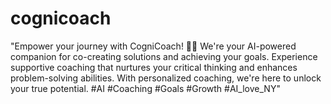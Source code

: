 # cognicoach
"Empower your journey with CogniCoach! 🧠🤝 We're your AI-powered companion for co-creating solutions and achieving your goals. Experience supportive coaching that nurtures your critical thinking and enhances problem-solving abilities. With personalized coaching, we're here to unlock your true potential. #AI #Coaching #Goals #Growth #AI_love_NY"
